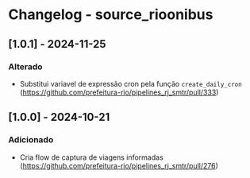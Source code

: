 # Changelog - source_rioonibus

## [1.0.1] - 2024-11-25

### Alterado

- Substitui variavel de expressão cron pela função `create_daily_cron` (https://github.com/prefeitura-rio/pipelines_rj_smtr/pull/333)

## [1.0.0] - 2024-10-21

### Adicionado

- Cria flow de captura de viagens informadas (https://github.com/prefeitura-rio/pipelines_rj_smtr/pull/276)
